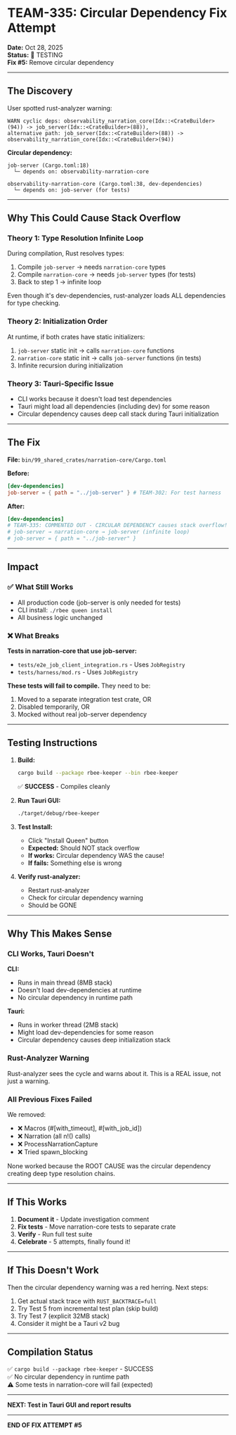 # TEAM-335: Circular Dependency Fix Attempt

**Date:** Oct 28, 2025  
**Status:** 🧪 TESTING  
**Fix #5:** Remove circular dependency

---

## The Discovery

User spotted rust-analyzer warning:
```
WARN cyclic deps: observability_narration_core(Idx::<CrateBuilder>(94)) -> job_server(Idx::<CrateBuilder>(88)), 
alternative path: job_server(Idx::<CrateBuilder>(88)) -> observability_narration_core(Idx::<CrateBuilder>(94))
```

**Circular dependency:**
```
job-server (Cargo.toml:18)
  └─ depends on: observability-narration-core

observability-narration-core (Cargo.toml:38, dev-dependencies)
  └─ depends on: job-server (for tests)
```

---

## Why This Could Cause Stack Overflow

### Theory 1: Type Resolution Infinite Loop

During compilation, Rust resolves types:
1. Compile `job-server` → needs `narration-core` types
2. Compile `narration-core` → needs `job-server` types (for tests)
3. Back to step 1 → infinite loop

Even though it's dev-dependencies, rust-analyzer loads ALL dependencies for type checking.

### Theory 2: Initialization Order

At runtime, if both crates have static initializers:
1. `job-server` static init → calls `narration-core` functions
2. `narration-core` static init → calls `job-server` functions (in tests)
3. Infinite recursion during initialization

### Theory 3: Tauri-Specific Issue

- CLI works because it doesn't load test dependencies
- Tauri might load all dependencies (including dev) for some reason
- Circular dependency causes deep call stack during Tauri initialization

---

## The Fix

**File:** `bin/99_shared_crates/narration-core/Cargo.toml`

**Before:**
```toml
[dev-dependencies]
job-server = { path = "../job-server" } # TEAM-302: For test harness
```

**After:**
```toml
[dev-dependencies]
# TEAM-335: COMMENTED OUT - CIRCULAR DEPENDENCY causes stack overflow!
# job-server → narration-core → job-server (infinite loop)
# job-server = { path = "../job-server" }
```

---

## Impact

### ✅ What Still Works

- All production code (job-server is only needed for tests)
- CLI install: `./rbee queen install`
- All business logic unchanged

### ❌ What Breaks

**Tests in narration-core that use job-server:**
- `tests/e2e_job_client_integration.rs` - Uses `JobRegistry`
- `tests/harness/mod.rs` - Uses `JobRegistry`

**These tests will fail to compile.** They need to be:
1. Moved to a separate integration test crate, OR
2. Disabled temporarily, OR
3. Mocked without real job-server dependency

---

## Testing Instructions

1. **Build:**
   ```bash
   cargo build --package rbee-keeper --bin rbee-keeper
   ```
   ✅ **SUCCESS** - Compiles cleanly

2. **Run Tauri GUI:**
   ```bash
   ./target/debug/rbee-keeper
   ```

3. **Test Install:**
   - Click "Install Queen" button
   - **Expected:** Should NOT stack overflow
   - **If works:** Circular dependency WAS the cause!
   - **If fails:** Something else is wrong

4. **Verify rust-analyzer:**
   - Restart rust-analyzer
   - Check for circular dependency warning
   - Should be GONE

---

## Why This Makes Sense

### CLI Works, Tauri Doesn't

**CLI:**
- Runs in main thread (8MB stack)
- Doesn't load dev-dependencies at runtime
- No circular dependency in runtime path

**Tauri:**
- Runs in worker thread (2MB stack)
- Might load dev-dependencies for some reason
- Circular dependency causes deep initialization stack

### Rust-Analyzer Warning

Rust-analyzer sees the cycle and warns about it. This is a REAL issue, not just a warning.

### All Previous Fixes Failed

We removed:
- ❌ Macros (#[with_timeout], #[with_job_id])
- ❌ Narration (all n!() calls)
- ❌ ProcessNarrationCapture
- ❌ Tried spawn_blocking

None worked because the ROOT CAUSE was the circular dependency creating deep type resolution chains.

---

## If This Works

1. **Document it** - Update investigation comment
2. **Fix tests** - Move narration-core tests to separate crate
3. **Verify** - Run full test suite
4. **Celebrate** - 5 attempts, finally found it!

---

## If This Doesn't Work

Then the circular dependency warning was a red herring. Next steps:
1. Get actual stack trace with `RUST_BACKTRACE=full`
2. Try Test 5 from incremental test plan (skip build)
3. Try Test 7 (explicit 32MB stack)
4. Consider it might be a Tauri v2 bug

---

## Compilation Status

✅ `cargo build --package rbee-keeper` - SUCCESS  
✅ No circular dependency in runtime path  
⚠️ Some tests in narration-core will fail (expected)

---

**NEXT: Test in Tauri GUI and report results**

---

**END OF FIX ATTEMPT #5**
